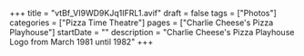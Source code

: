 +++
title = "vtBf_VI9WD9KJq1IFRL1.avif"
draft = false
tags = ["Photos"]
categories = ["Pizza Time Theatre"]
pages = ["Charlie Cheese's Pizza Playhouse"]
startDate = ""
description = "Charlie Cheese's Pizza Playhouse Logo from March 1981 until 1982"
+++
